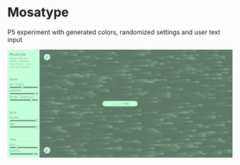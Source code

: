 # Mosatype

P5 experiment with generated colors, randomized settings and user text input

![screen](/mosatype.png?raw=true "mosatype")
